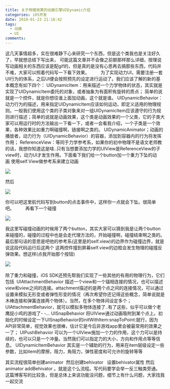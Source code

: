 ```yaml
---
title: 关于物理效果的动画引擎UIDynamic介绍
categories: iOS开发
date: 2018-01-23 21:18:42
tags:
  - 动画
  - UI
comments:
---
```

这几天事情超多，实在很难静下心来研究一个东西，但是这个类我也是关注好久了，早就想总结下写出来， 可能这篇文章并不会像之前额那样那么详细，按理说写动画相关的东西应该是配gif的，但是真的是没有心思再去搞那些东西，代码并不难，大家可以照着代码写一下看下效果。
        为了实现动力UI，需要注册一套UI行为的体系，之后UI便会按照预先的设定进行运动了。我们应该了解的新的基本概念有如下四个：
UIDynamicItem：用来描述一个力学物体的状态，其实就是实现了UIDynamicItem委托的对象，或者抽象为有面积有旋转的质点； 简单的说就是一个控件，就是你想往谁上面加动画，这个就是谁。
UIDynamicBehavior：动力行为的描述，用来指定UIDynamicItem应该如何运动，即定义适用的物理规则。一般我们使用这个类的子类对象来对一组UIDynamicItem应该遵守的行为规则进行描述；简单的说就是动画效果，这个类是动画效果的一个父类，它的子类大家可以用运行时的方法输出一下看一下，或者一会看我介绍，一个子类是一个效果，各种效果比如重力啊碰撞啊，链接啊之类的。
UIDynamicAnimator；动画的播放者，动力行为（UIDynamicBehavior）的容器，添加到容器内的行为将发挥作用；
ReferenceView：等同于力学参考系，如果你的初中物理不是语文老师教的话，我想你知道这是啥..只有当想要添加力学的UIView是ReferenceView的子view时，动力UI才发生作用。下面看下我们给一个button加一个重力下坠的动画 使用self.View做参考系来建立动画
<!--more-->
![](https://wx4.sinaimg.cn/large/006tNc79gy1fo6m073lu9j30ft02n74g.jpg)

然后

![](https://wx3.sinaimg.cn/large/006tNc79gy1fo6m0h0bvej307900s0si.jpg)

你可以吧这里航代码写到button的点击事件中，这样你一点就会下坠。很简单吧。
        再看下一个碰撞

![](https://wx3.sinaimg.cn/large/006tNc79gy1fo6m1auc65j30mx02ht92.jpg)

我这里写碰撞动画的时候用了两个button，其实大家可以猜到我是让两个button来碰撞的，碰撞的过程中也是会走代理方法的，开始碰撞啊，碰撞结束啊之类的。最后那句话的意思是吧他的参考系(这里是的self.view)的边界作为碰撞边界，就是说这段代码运行后这两个 这两控件撞到屏幕self.view的边框会发生物理的碰撞反弹效果。想这样(点我开始那个按钮)

![](https://wx2.sinaimg.cn/large/006tNc79gy1fo6m1l2ecwg308r0fl75h.gif)         

除了重力和碰撞，iOS SDK还预先帮我们实现了一些其他的有用的物理行为，它们包括
 UIAttachmentBehavior 描述一个view和一个锚相连接的情况，也可以描述view和view之间的连接。attachment描述的是两个点之间的连接情况，可以通过设置来模拟无形变或者弹性形变的情况（再次希望你还记得这些概念，简单说就是木棒连接和弹簧连接两个物体）。当然，在多个物体间设定多个；UIAttachmentBehavior，就可以模拟多物体连接了..有了这些，似乎可以做个老鹰捉小鸡的游戏了- -…
UISnapBehavior 将UIView通过动画吸附到某个点上。初始化的时候设定一下UISnapBehavior的initWithItem:snapToPoint:就行，因为API非常简单，视觉效果也很棒，估计它是今后非游戏app里会被最常用的效果之一了；
UIPushBehavior 可以为一个UIView施加一个力的作用，这个力可以是持续的，也可以只是一个冲量。当然我们可以指定力的大小，方向和作用点等等信息。
UIDynamicItemBehavior 其实是一个辅助的行为，用来在item层级设定一些参数，比如item的摩擦，阻力，角阻力，弹性密度和可允许的旋转等等

其实流程很简单创建animator  然后创建behivator   设置behivator属性 然后animator addBehivator 。就是这个么流程。写代码要学会举一反三触类旁通。    这篇博客写的比较急，但是总体上来说功能没问题，细节上有什么问题，大家找我一起交流

